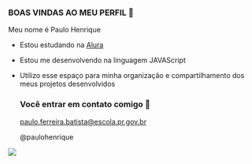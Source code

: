 ### BOAS VINDAS AO MEU PERFIL 🌿

Meu nome é Paulo Henrique

- Estou estudando na [Alura](https://www.alura.com.br)
- Estou me desenvolvendo na linguagem JAVAScript
- Utilizo esse espaço para minha organizaçâo e compartilhamento dos meus projetos desenvolvidos

  ### Você entrar em contato comigo 📧

  paulo.ferreira.batista@escola.pr.gov.br
  
  @paulohenrique

![](https://tenor.com/pt-BR/view/lol-funny-memes-doge-meme-dancing-lmao-meme-gif-15251148797667021363)
